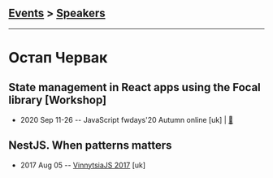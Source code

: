 ## [Events](../README.md) > [Speakers](../speakers.md)
---

# Остап Червак

## State management in React apps using the Focal library [Workshop]
- 2020 Sep 11-26 -- JavaScript fwdays&#39;20 Autumn online [uk] | [:notebook:](https://www.slideshare.net/fwdays/state-management-in-react-apps-using-the-focal-library-workshop-oleksandr-suhak-ostap-chervak)  
## NestJS. When patterns matters
- 2017 Aug 05 -- [VinnytsiaJS 2017](https://www.youtube.com/watch?v=Z9KkMRd8Blc) [uk]   
